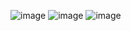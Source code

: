 ![image](https://github.com/user-attachments/assets/ad148def-f3f1-4514-beef-835c06f7faa5)
![image](https://github.com/user-attachments/assets/be911a19-c0e9-4811-a10e-78a8ab98d20a)
![image](https://github.com/user-attachments/assets/13406a3c-31ca-445b-8ef6-4cf919a18804)
